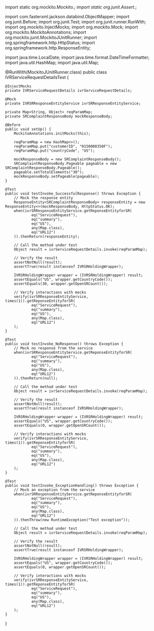 import static org.mockito.Mockito.*;
import static org.junit.Assert.*;

import com.fasterxml.jackson.databind.ObjectMapper;
import org.junit.Before;
import org.junit.Test;
import org.junit.runner.RunWith;
import org.mockito.InjectMocks;
import org.mockito.Mock;
import org.mockito.MockitoAnnotations;
import org.mockito.junit.MockitoJUnitRunner;
import org.springframework.http.HttpStatus;
import org.springframework.http.ResponseEntity;

import java.time.LocalDate;
import java.time.format.DateTimeFormatter;
import java.util.HashMap;
import java.util.Map;

@RunWith(MockitoJUnitRunner.class)
public class IVRServiceRequestDetailsTest {

    @InjectMocks
    private IVRServiceRequestDetails ivrServiceRequestDetails;

    @Mock
    private IVRSRResponseEntityService ivrSRResponseEntityService;

    private Map<String, Object> reqParamMap;
    private SRComplaintResponseBody mockResponseBody;

    @Before
    public void setUp() {
        MockitoAnnotations.initMocks(this);

        reqParamMap = new HashMap<>();
        reqParamMap.put("customerID", "0150000350F");
        reqParamMap.put("countryCode", "US");

        mockResponseBody = new SRComplaintResponseBody();
        SRComplaintResponseBody.Pageable pageable = new SRComplaintResponseBody.Pageable();
        pageable.setTotalElements("30");
        mockResponseBody.setPageable(pageable);
    }

    @Test
    public void testInvoke_SuccessfulResponse() throws Exception {
        // Mock the response entity
        ResponseEntity<SRComplaintResponseBody> responseEntity = new ResponseEntity<>(mockResponseBody, HttpStatus.OK);
        when(ivrSRResponseEntityService.getReponseEntityforSR(
                eq("ServiceRequest"),
                eq("summary"),
                eq("US"),
                any(Map.class),
                eq("URL12")
        )).thenReturn(responseEntity);

        // Call the method under test
        Object result = ivrServiceRequestDetails.invoke(reqParamMap);

        // Verify the result
        assertNotNull(result);
        assertTrue(result instanceof IVRSRHoldingWrapper);

        IVRSRHoldingWrapper wrapper = (IVRSRHoldingWrapper) result;
        assertEquals("US", wrapper.getCountryCode());
        assertEquals(30, wrapper.getOpenSRCount());

        // Verify interactions with mocks
        verify(ivrSRResponseEntityService, times(1)).getReponseEntityforSR(
                eq("ServiceRequest"),
                eq("summary"),
                eq("US"),
                any(Map.class),
                eq("URL12")
        );
    }

    @Test
    public void testInvoke_NoResponse() throws Exception {
        // Mock no response from the service
        when(ivrSRResponseEntityService.getReponseEntityforSR(
                eq("ServiceRequest"),
                eq("summary"),
                eq("US"),
                any(Map.class),
                eq("URL12")
        )).thenReturn(null);

        // Call the method under test
        Object result = ivrServiceRequestDetails.invoke(reqParamMap);

        // Verify the result
        assertNotNull(result);
        assertTrue(result instanceof IVRSRHoldingWrapper);

        IVRSRHoldingWrapper wrapper = (IVRSRHoldingWrapper) result;
        assertEquals("US", wrapper.getCountryCode());
        assertEquals(0, wrapper.getOpenSRCount());

        // Verify interactions with mocks
        verify(ivrSRResponseEntityService, times(1)).getReponseEntityforSR(
                eq("ServiceRequest"),
                eq("summary"),
                eq("US"),
                any(Map.class),
                eq("URL12")
        );
    }

    @Test
    public void testInvoke_ExceptionHandling() throws Exception {
        // Mock an exception from the service
        when(ivrSRResponseEntityService.getReponseEntityforSR(
                eq("ServiceRequest"),
                eq("summary"),
                eq("US"),
                any(Map.class),
                eq("URL12")
        )).thenThrow(new RuntimeException("Test exception"));

        // Call the method under test
        Object result = ivrServiceRequestDetails.invoke(reqParamMap);

        // Verify the result
        assertNotNull(result);
        assertTrue(result instanceof IVRSRHoldingWrapper);

        IVRSRHoldingWrapper wrapper = (IVRSRHoldingWrapper) result;
        assertEquals("US", wrapper.getCountryCode());
        assertEquals(0, wrapper.getOpenSRCount());

        // Verify interactions with mocks
        verify(ivrSRResponseEntityService, times(1)).getReponseEntityforSR(
                eq("ServiceRequest"),
                eq("summary"),
                eq("US"),
                any(Map.class),
                eq("URL12")
        );
    }
}
